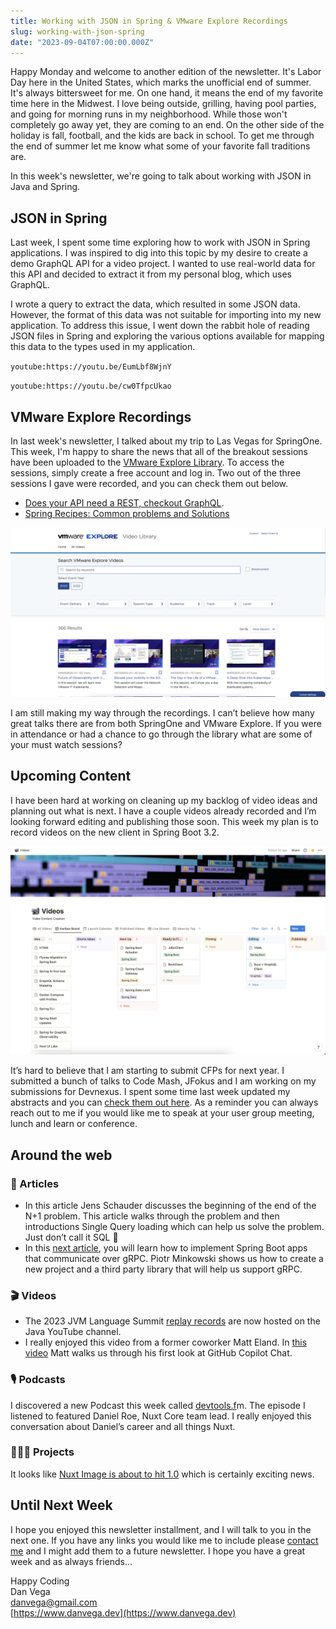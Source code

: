 ```yaml
---
title: Working with JSON in Spring & VMware Explore Recordings
slug: working-with-json-spring
date: "2023-09-04T07:00:00.000Z"
---
```


Happy Monday and welcome to another edition of the newsletter. It's Labor Day here in the United States, which marks the unofficial end of summer. It's always bittersweet for me. On one hand, it means the end of my favorite time here in the Midwest. I love being outside, grilling, having pool parties, and going for morning runs in my neighborhood. While those won't completely go away yet, they are coming to an end. On the other side of the holiday is fall, football, and the kids are back in school. To get me through the end of summer let me know what some of your favorite fall traditions are.

In this week's newsletter, we're going to talk about working with JSON in Java and Spring.

## JSON in Spring

Last week, I spent some time exploring how to work with JSON in Spring applications. I was inspired to dig into this topic by my desire to create a demo GraphQL API for a video project. I wanted to use real-world data for this API and decided to extract it from my personal blog, which uses GraphQL.

I wrote a query to extract the data, which resulted in some JSON data. However, the format of this data was not suitable for importing into my new application. To address this issue, I went down the rabbit hole of reading JSON files in Spring and exploring the various options available for mapping this data to the types used in my application.

`youtube:https://youtu.be/EumLbf8WjnY`

`youtube:https://youtu.be/cw0TfpcUkao`

## VMware Explore Recordings

In last week's newsletter, I talked about my trip to Las Vegas for SpringOne. This week, I'm happy to share the news that all of the breakout sessions have been uploaded to the [VMware Explore Library](https://www.vmware.com/explore/video-library/video-landing.html). To access the sessions, simply create a free account and log in. Two out of the three sessions I gave were recorded, and you can check them out below.

- [Does your API need a REST, checkout GraphQL](https://www.vmware.com/explore/video-library/video-landing.html?sessionid=1681495955926001D6RA&videoId=6335272726112).
- [Spring Recipes: Common problems and Solutions](https://www.vmware.com/explore/video-library/video-landing.html?sessionid=1680205167648001ZhTy&videoId=6335272438112)

![VMware Explore Library](./vmware_explore_library.png)

I am still making my way through the recordings. I can’t believe how many great talks there are from both SpringOne and VMware Explore. If you were in attendance or had a chance to go through the library what are some of your must watch sessions?

## Upcoming Content

I have been hard at working on cleaning up my backlog of video ideas and planning out what is next. I have a couple videos already recorded and I’m looking forward editing and publishing those soon. This week my plan is to record videos on the new client in Spring Boot 3.2.

![Video Backlog](./video_backlog.png)

It’s hard to believe that I am starting to submit CFPs for next year. I submitted a bunch of talks to Code Mash, JFokus and I am working on my submissions for Devnexus. I spent some time last week updated my abstracts and you can [check them out here](https://github.com/danvega/abstracts). As a reminder you can always reach out to me if you would like me to speak at your user group meeting, lunch and learn or conference.

## Around the web

### 📝 Articles

- In this article Jens Schauder discusses the beginning of the end of the N+1 problem. This article walks through the problem and then introductions Single Query loading which can help us solve the problem. Just don’t call it SQL 🤣
- In this [next article](https://piotrminkowski.com/2023/08/29/introduction-to-grpc-with-spring-boot/), you will learn how to implement Spring Boot apps that communicate over gRPC. Piotr Minkowski shows us how to create a new project and a third party library that will help us support gRPC.

### 🎬 Videos

- The 2023 JVM Language Summit [replay records](https://www.youtube.com/watch?v=6nRS6UiN7X0&list=PLX8CzqL3ArzW90jKUCf4H6xCKpStxsOzp) are now hosted on the Java YouTube channel.
- I really enjoyed this video from a former coworker Matt Eland. In [this video](https://www.youtube.com/watch?v=2ULkQcOW8Y8) Matt walks us through his first look at GitHub Copilot Chat.

### 🎙 Podcasts

I discovered a new Podcast this week called [devtools.f](https://www.devtools.fm/episode/63)m. The episode I listened to featured Daniel Roe, Nuxt Core team lead. I really enjoyed this conversation about Daniel’s career and all things Nuxt.

### 👨🏼‍💻 Projects

It looks like [Nuxt Image is about to hit 1.0](https://twitter.com/nuxt_js/status/1696157897607061704) which is certainly exciting news.

## Until Next Week

I hope you enjoyed this newsletter installment, and I will talk to you in the next one. If you have any links you would like me to include please [contact me](http://twitter.com/therealdanvega) and I might add them to a future newsletter. I hope you have a great week and as always friends...

Happy Coding<br/>
Dan Vega<br/>
danvega@gmail.com<br/>
[https://www.danvega.dev](https://www.danvega.dev)
